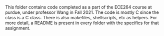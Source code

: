 This folder contains code completed as a part of the ECE264 course at purdue, under professor Wang in Fall 2021.
The code is mostly C since the class is a C class. There is also makefiles, shellscripts, etc as helpers.
For more detail, a README is present in every folder with the specifics for that assignment.
